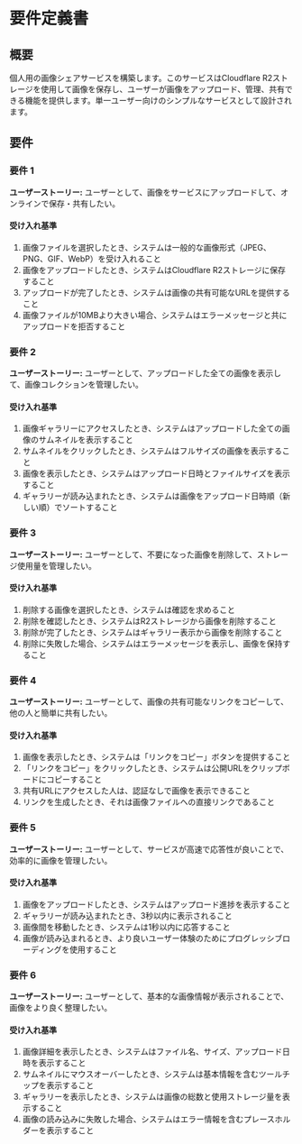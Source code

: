 # 要件定義書

## 概要

個人用の画像シェアサービスを構築します。このサービスはCloudflare R2ストレージを使用して画像を保存し、ユーザーが画像をアップロード、管理、共有できる機能を提供します。単一ユーザー向けのシンプルなサービスとして設計されます。

## 要件

### 要件 1

**ユーザーストーリー:** ユーザーとして、画像をサービスにアップロードして、オンラインで保存・共有したい。

#### 受け入れ基準

1. 画像ファイルを選択したとき、システムは一般的な画像形式（JPEG、PNG、GIF、WebP）を受け入れること
2. 画像をアップロードしたとき、システムはCloudflare R2ストレージに保存すること
3. アップロードが完了したとき、システムは画像の共有可能なURLを提供すること
4. 画像ファイルが10MBより大きい場合、システムはエラーメッセージと共にアップロードを拒否すること

### 要件 2

**ユーザーストーリー:** ユーザーとして、アップロードした全ての画像を表示して、画像コレクションを管理したい。

#### 受け入れ基準

1. 画像ギャラリーにアクセスしたとき、システムはアップロードした全ての画像のサムネイルを表示すること
2. サムネイルをクリックしたとき、システムはフルサイズの画像を表示すること
3. 画像を表示したとき、システムはアップロード日時とファイルサイズを表示すること
4. ギャラリーが読み込まれたとき、システムは画像をアップロード日時順（新しい順）でソートすること

### 要件 3

**ユーザーストーリー:** ユーザーとして、不要になった画像を削除して、ストレージ使用量を管理したい。

#### 受け入れ基準

1. 削除する画像を選択したとき、システムは確認を求めること
2. 削除を確認したとき、システムはR2ストレージから画像を削除すること
3. 削除が完了したとき、システムはギャラリー表示から画像を削除すること
4. 削除に失敗した場合、システムはエラーメッセージを表示し、画像を保持すること

### 要件 4

**ユーザーストーリー:** ユーザーとして、画像の共有可能なリンクをコピーして、他の人と簡単に共有したい。

#### 受け入れ基準

1. 画像を表示したとき、システムは「リンクをコピー」ボタンを提供すること
2. 「リンクをコピー」をクリックしたとき、システムは公開URLをクリップボードにコピーすること
3. 共有URLにアクセスした人は、認証なしで画像を表示できること
4. リンクを生成したとき、それは画像ファイルへの直接リンクであること

### 要件 5

**ユーザーストーリー:** ユーザーとして、サービスが高速で応答性が良いことで、効率的に画像を管理したい。

#### 受け入れ基準

1. 画像をアップロードしたとき、システムはアップロード進捗を表示すること
2. ギャラリーが読み込まれたとき、3秒以内に表示されること
3. 画像間を移動したとき、システムは1秒以内に応答すること
4. 画像が読み込まれるとき、より良いユーザー体験のためにプログレッシブローディングを使用すること

### 要件 6

**ユーザーストーリー:** ユーザーとして、基本的な画像情報が表示されることで、画像をより良く整理したい。

#### 受け入れ基準

1. 画像詳細を表示したとき、システムはファイル名、サイズ、アップロード日時を表示すること
2. サムネイルにマウスオーバーしたとき、システムは基本情報を含むツールチップを表示すること
3. ギャラリーを表示したとき、システムは画像の総数と使用ストレージ量を表示すること
4. 画像の読み込みに失敗した場合、システムはエラー情報を含むプレースホルダーを表示すること